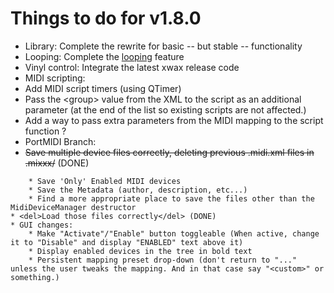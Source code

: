 # Things to do for v1.8.0

  - Library: Complete the rewrite for basic -- but stable --
    functionality
  - Looping: Complete the [looping](looping) feature
  - Vinyl control: Integrate the latest xwax release code
  - MIDI scripting:
  - Add MIDI script timers (using QTimer)
  - Pass the \<group\> value from the XML to the script as an additional
    parameter (at the end of the list so existing scripts are not
    affected.)
  - Add a way to pass extra parameters from the MIDI mapping to the
    script function ?
  - PortMIDI Branch:
  - ~~Save multiple device files correctly, deleting previous .midi.xml
    files in .mixxx/~~ (DONE)

<!-- end list -->

``` 
    * Save 'Only' Enabled MIDI devices
    * Save the Metadata (author, description, etc...)
    * Find a more appropriate place to save the files other than the MidiDeviceManager destructor
* <del>Load those files correctly</del> (DONE)
* GUI changes:
    * Make "Activate"/"Enable" button toggleable (When active, change it to "Disable" and display "ENABLED" text above it)
    * Display enabled devices in the tree in bold text
    * Persistent mapping preset drop-down (don't return to "..." unless the user tweaks the mapping. And in that case say "<custom>" or something.)
```
